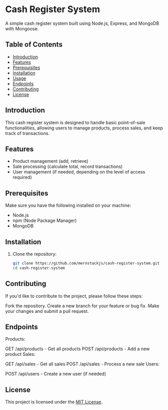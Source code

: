 # Cash Register System

A simple cash register system built using Node.js, Express, and MongoDB with Mongoose.

## Table of Contents

- [Introduction](#introduction)
- [Features](#features)
- [Prerequisites](#prerequisites)
- [Installation](#installation)
- [Usage](#usage)
- [Endpoints](#endpoints)
- [Contributing](#contributing)
- [License](#license)

## Introduction

This cash register system is designed to handle basic point-of-sale functionalities, allowing users to manage products, process sales, and keep track of transactions.

## Features

- Product management (add, retrieve)
- Sale processing (calculate total, record transactions)
- User management (if needed, depending on the level of access required)

## Prerequisites

Make sure you have the following installed on your machine:

- Node.js
- npm (Node Package Manager)
- MongoDB

## Installation

1. Clone the repository:

   ```bash
   git clone https://github.com/mernstackjs/cash-register-system.git
   cd cash-register-system
   ```

## Contributing

If you'd like to contribute to the project, please follow these steps:

Fork the repository.
Create a new branch for your feature or bug fix.
Make your changes and submit a pull request.

## Endpoints

Products:

GET /api/products - Get all products
POST /api/products - Add a new product
Sales:

GET /api/sales - Get all sales
POST /api/sales - Process a new sale
Users:

POST /api/users - Create a new user (if needed)

## License

This project is licensed under the [MIT License](LICENSE).
